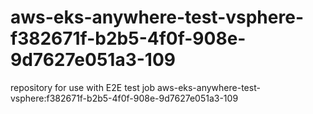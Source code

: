 # aws-eks-anywhere-test-vsphere-f382671f-b2b5-4f0f-908e-9d7627e051a3-109
repository for use with E2E test job aws-eks-anywhere-test-vsphere:f382671f-b2b5-4f0f-908e-9d7627e051a3-109
